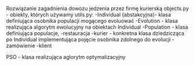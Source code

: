 Rozwiązanie zagadnienia dowozu jedzenia przez firmę kurierską
objects.py - obiekty, których używamy
utils.py:
-Individual (abstakcyjna)- klasa definiująca osobnika populacji mogącego evoluować
-Evolution - klasa realizująca algorytm ewolucyjny na obiektach Individual
-Population - klasa definiująca populacje, 
-restauracja
-kurier - konkretna klasa dziedzicząca po Individual implementująca pojęcie osobnika zdolnego do evolucji
-zamówienie
-klient

PSO - klasa realizująca aglorytm optymalizacyjny